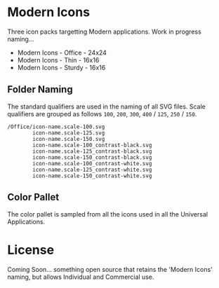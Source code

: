 # Modern Icons

Three icon packs targetting Modern applications. Work in progress naming...

- Modern Icons - Office - 24x24
- Modern Icons - Thin - 16x16
- Modern Icons - Sturdy - 16x16

## Folder Naming

The standard qualifiers are used in the naming of all SVG files. Scale qualifiers are grouped as follows `100`, `200`, `300`, `400` / `125`, `250` / `150`.

```text
/Office/icon-name.scale-100.svg
        icon-name.scale-125.svg
        icon-name.scale-150.svg
        icon-name.scale-100_contrast-black.svg
        icon-name.scale-125_contrast-black.svg
        icon-name.scale-150_contrast-black.svg
        icon-name.scale-100_contrast-white.svg
        icon-name.scale-125_contrast-white.svg
        icon-name.scale-150_contrast-white.svg
```

## Color Pallet

The color pallet is sampled from all the icons used in all the Universal Applications.

# License

Coming Soon... something open source that retains the 'Modern Icons' naming, but allows Individual and Commercial use.
